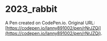 # 2023_rabbit

A Pen created on CodePen.io. Original URL: [https://codepen.io/lanny891002/pen/rNrJZQj](https://codepen.io/lanny891002/pen/rNrJZQj).

